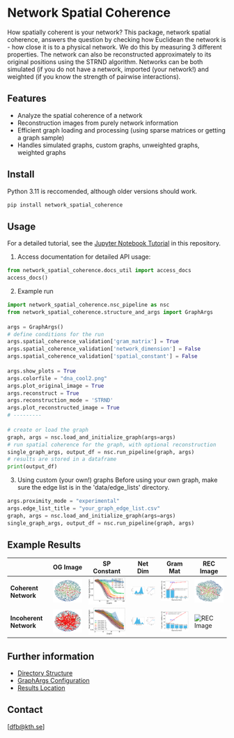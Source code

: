 # Network Spatial Coherence
How spatially coherent is your network? This package, network spatial coherence, answers the question by checking how Euclidean the network is - how close it is to a physical network.
We do this by measuring 3 different properties. The network can also be reconstructed approximately to its original positions using the STRND algorithm. 
Networks can be both simulated (if you do not have a network, imported (your network!) and weighted (if you know the strength of pairwise interactions). 

## Features
- Analyze the spatial coherence of a network
- Reconstruction images from purely network information
- Efficient graph loading and processing (using sparse matrices or getting a graph sample)
- Handles simulated graphs, custom graphs, unweighted graphs, weighted graphs


## Install
Python 3.11 is reccomended, although older versions should work.

```bash
pip install network_spatial_coherence
```

## Usage
For a detailed tutorial, see the [Jupyter Notebook Tutorial](./network_spatial_coherence/network_spatial_coherence_tutorial.ipynb) in this repository.

1. Access documentation for detailed API usage:

```python
from network_spatial_coherence.docs_util import access_docs
access_docs()
```

2. Example run

```python
import network_spatial_coherence.nsc_pipeline as nsc
from network_spatial_coherence.structure_and_args import GraphArgs

args = GraphArgs()
# define conditions for the run
args.spatial_coherence_validation['gram_matrix'] = True
args.spatial_coherence_validation['network_dimension'] = False
args.spatial_coherence_validation['spatial_constant'] = False

args.show_plots = True
args.colorfile = "dna_cool2.png"
args.plot_original_image = True
args.reconstruct = True
args.reconstruction_mode = 'STRND'
args.plot_reconstructed_image = True
# ---------

# create or load the graph
graph, args = nsc.load_and_initialize_graph(args=args)
# run spatial coherence for the graph, with optional reconstruction
single_graph_args, output_df = nsc.run_pipeline(graph, args)
# results are stored in a dataframe
print(output_df)
```

3. Using custom (your own!) graphs
Before using your own graph, make sure the edge list is in the 'data/edge_lists' directory.
```python
args.proximity_mode = "experimental"
args.edge_list_title = "your_graph_edge_list.csv"
graph, args = nsc.load_and_initialize_graph(args=args)
single_graph_args, output_df = nsc.run_pipeline(graph, args)
```
## Example Results

<table>
  <thead>
    <tr>
      <th></th> <!-- Empty header for the first column -->
      <th>OG Image</th>
      <th>SP Constant</th>
      <th>Net Dim</th>
      <th>Gram Mat</th>
      <th>REC Image</th>
    </tr>
  </thead>
  <tbody>
    <tr>
      <td><strong>Coherent Network</strong></td>
      <td><img src="./network_spatial_coherence/example_plots/spatially_coherent/1.png" alt="OG Image" width="200"/></td>
      <td><img src="./network_spatial_coherence/example_plots/spatially_coherent/2.svg" alt="SP Constant" width="200"/></td>
      <td><img src="./network_spatial_coherence/example_plots/spatially_coherent/3.svg" alt="Net Dim" width="200"/></td>
      <td><img src="./network_spatial_coherence/example_plots/spatially_coherent/4.svg" alt="Gram Mat" width="200"/></td>
      <td><img src="./network_spatial_coherence/example_plots/spatially_coherent/5.png" alt="REC Image" width="200"/></td>
    </tr>
    <tr>
      <td><strong>Incoherent Network</strong></td>
      <td><img src="./network_spatial_coherence/example_plots/spatially_incoherent/1.png" alt="OG Image" width="200"/></td>
      <td><img src="./network_spatial_coherence/example_plots/spatially_incoherent/2.svg" alt="SP Constant" width="200"/></td>
      <td><img src="./network_spatial_coherence/example_plots/spatially_incoherent/3.svg" alt="Net Dim" width="200"/></td>
      <td><img src="./network_spatial_coherence/example_plots/spatially_incoherent/4.svg" alt="Gram Mat" width="200"/></td>
      <td><img src="./network_spatial_coherence/example_plots/spatially_incoherent/5.png" alt="REC Image" width="200"/></td>
    </tr>
  </tbody>
</table>

## Further information
- [Directory Structure](./network_spatial_coherence/markdown_files/directory_structure.md)
- [GraphArgs Configuration](/network_spatial_coherence/markdown_files/graph_args.md)
- [Results Location](/network_spatial_coherence/markdown_files/results.md)





## Contact
[dfb@kth.se]
